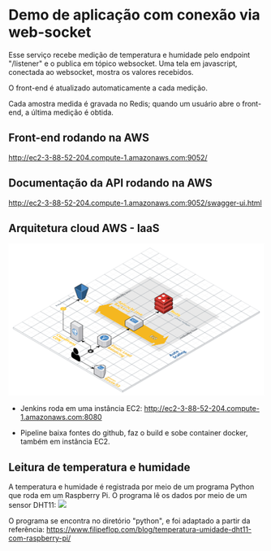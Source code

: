 # Demo de aplicação com conexão via web-socket

Esse serviço recebe medição de temperatura e humidade pelo endpoint "/listener" e o publica em tópico websocket. Uma tela em javascript, conectada ao websocket, mostra os valores recebidos.

O front-end é atualizado automaticamente a cada medição.

Cada amostra medida é gravada no Redis; quando um usuário abre o front-end, a última medição é obtida.


## Front-end rodando na AWS
http://ec2-3-88-52-204.compute-1.amazonaws.com:9052/


## Documentação da API rodando na AWS
http://ec2-3-88-52-204.compute-1.amazonaws.com:9052/swagger-ui.html


## Arquitetura cloud AWS - IaaS

![](Web-App-Reference-Architecture.png)

- Jenkins roda em uma instância EC2:
http://ec2-3-88-52-204.compute-1.amazonaws.com:8080

- Pipeline baixa fontes do github, faz o build e sobe container docker, também em instância EC2.


## Leitura de temperatura e humidade

A temperatura e humidade é registrada por meio de um programa Python que roda em um Raspberry Pi. 
O programa lê os dados por meio de um sensor DHT11:
![](DHT11-com-Raspberry.png)

O programa se encontra no diretório "python", e foi adaptado a partir da referência:
https://www.filipeflop.com/blog/temperatura-umidade-dht11-com-raspberry-pi/

